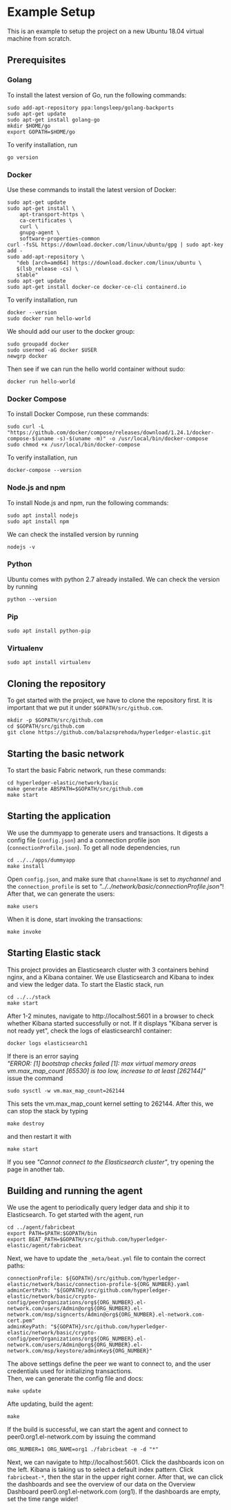 # Example Setup

This is an example to setup the project on a new Ubuntu 18.04 virtual machine from scratch.

## Prerequisites

### Golang

To install the latest version of Go, run the following commands:
```
sudo add-apt-repository ppa:longsleep/golang-backports
sudo apt-get update
sudo apt-get install golang-go
mkdir $HOME/go
export GOPATH=$HOME/go
```

To verify installation, run
```
go version
```

### Docker
Use these commands to install the latest version of Docker:
```
sudo apt-get update
sudo apt-get install \
    apt-transport-https \
    ca-certificates \
    curl \
    gnupg-agent \
    software-properties-common
curl -fsSL https://download.docker.com/linux/ubuntu/gpg | sudo apt-key add -
sudo add-apt-repository \
   "deb [arch=amd64] https://download.docker.com/linux/ubuntu \
   $(lsb_release -cs) \
   stable"
sudo apt-get update
sudo apt-get install docker-ce docker-ce-cli containerd.io
```

To verify installation, run
```
docker --version
sudo docker run hello-world
```

We should add our user to the docker group:
```
sudo groupadd docker
sudo usermod -aG docker $USER
newgrp docker
```

Then see if we can run the hello world container without sudo:
```
docker run hello-world
```

### Docker Compose
To install Docker Compose, run these commands:
```
sudo curl -L "https://github.com/docker/compose/releases/download/1.24.1/docker-compose-$(uname -s)-$(uname -m)" -o /usr/local/bin/docker-compose
sudo chmod +x /usr/local/bin/docker-compose
```
To verify installation, run
```
docker-compose --version
```

### Node.js and npm

To install Node.js and npm, run the following commands:
```
sudo apt install nodejs
sudo apt install npm
```

We can check the installed version by running
```
nodejs -v
```

### Python

Ubuntu comes with python 2.7 already installed. We can check the version by running
```
python --version
```

### Pip

```
sudo apt install python-pip
```

### Virtualenv

```
sudo apt install virtualenv
```

## Cloning the repository
To get started with the project, we have to clone the repository first. It is important that we put it under `$GOPATH/src/github.com`. 
```
mkdir -p $GOPATH/src/github.com
cd $GOPATH/src/github.com
git clone https://github.com/balazsprehoda/hyperledger-elastic.git
```

## Starting the basic network
To start the basic Fabric network, run these commands:
```
cd hyperledger-elastic/network/basic
make generate ABSPATH=$GOPATH/src/github.com
make start
```

## Starting the application
We use the dummyapp to generate users and transactions. It digests a config file (`config.json`) and a connection profile json (`connectionProfile.json`). To get all node dependencies, run
```
cd ../../apps/dummyapp
make install
```
Open `config.json`, and make sure that `channelName` is set to *mychannel* and the `connection_profile` is set to *"../../network/basic/connectionProfile.json"*!
After that, we can generate the users:
```
make users
```
When it is done, start invoking the transactions:
```
make invoke
```

## Starting Elastic stack
This project provides an Elasticsearch cluster with 3 containers behind nginx, and a Kibana container. We use Elasticsearch and Kibana to index and view the ledger data. To start the Elastic stack, run
```
cd ../../stack
make start
```

After 1-2 minutes, navigate to http://localhost:5601 in a browser to check whether Kibana started successfully or not.
If it displays "Kibana server is not ready yet", check the logs of elasticsearch1 container:
```
docker logs elasticsearch1
```
If there is an error saying  
*"ERROR: [1] bootstrap checks failed
[1]: max virtual memory areas vm.max_map_count [65530] is too low, increase to at least [262144]"*  
issue the command  
```
sudo sysctl -w vm.max_map_count=262144
```
This sets the vm.max_map_count kernel setting to 262144.
After this, we can stop the stack by typing
```
make destroy
```
and then restart it with
```
make start
```

If you see *"Cannot connect to the Elasticsearch cluster"*, try opening the page in another tab.

## Building and running the agent
We use the agent to periodically query ledger data and ship it to Elasticsearch. To get started with the agent, run
```
cd ../agent/fabricbeat
export PATH=$PATH:$GOPATH/bin
export BEAT_PATH=$GOPATH/src/github.com/hyperledger-elastic/agent/fabricbeat
```

Next, we have to update the `_meta/beat.yml` file to contain the correct paths:
```
connectionProfile: ${GOPATH}/src/github.com/hyperledger-elastic/network/basic/connection-profile-${ORG_NUMBER}.yaml
adminCertPath: "${GOPATH}/src/github.com/hyperledger-elastic/network/basic/crypto-config/peerOrganizations/org${ORG_NUMBER}.el-network.com/users/Admin@org${ORG_NUMBER}.el-network.com/msp/signcerts/Admin@org${ORG_NUMBER}.el-network.com-cert.pem"
adminKeyPath: "${GOPATH}/src/github.com/hyperledger-elastic/network/basic/crypto-config/peerOrganizations/org${ORG_NUMBER}.el-network.com/users/Admin@org${ORG_NUMBER}.el-network.com/msp/keystore/adminKey${ORG_NUMBER}"
```
The above settings define the peer we want to connect to, and the user credentials used for initializing transactions.  
Then, we can generate the config file and docs:
```
make update
```

Afte updating, build the agent:

```
make
```

If the build is successful, we can start the agent and connect to peer0.org1.el-network.com by issuing the command
```
ORG_NUMBER=1 ORG_NAME=org1 ./fabricbeat -e -d "*"
```

Next, we can navigate to http://localhost:5601. Click the dashboards icon on the left. Kibana is taking us to select a default index pattern. Click `fabricbeat-*`, then the star in the upper right corner.
After that, we can click the dashboards and see the overview of our data on the Overview Dashboard peer0.org1.el-network.com (org1).
If the dashboards are empty, set the time range wider!
